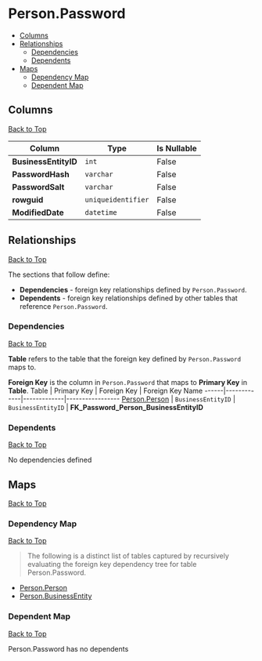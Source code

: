 # Person.Password

* [Columns](#columns)
* [Relationships](#relationships)
    * [Dependencies](#dependencies)
    * [Dependents](#dependents)
* [Maps](#maps)
    * [Dependency Map](#dependency-map)
    * [Dependent Map](#dependent-map)

## Columns
[Back to Top](#personpassword)

Column | Type | Is Nullable
-------|------|------------
**BusinessEntityID** | `int` | False
**PasswordHash** | `varchar` | False
**PasswordSalt** | `varchar` | False
**rowguid** | `uniqueidentifier` | False
**ModifiedDate** | `datetime` | False

## Relationships
[Back to Top](#personpassword)


The sections that follow define:
* **Dependencies** - foreign key relationships defined by `Person.Password`.
* **Dependents** - foreign key relationships defined by other tables that reference `Person.Password`.

### Dependencies
[Back to Top](#personpassword)


**Table** refers to the table that the foreign key defined by `Person.Password` maps to.

**Foreign Key** is the column in `Person.Password` that maps to **Primary Key** in **Table**.
Table | Primary Key | Foreign Key | Foreign Key Name
------|-------------|-------------|-----------------
[Person.Person](./Person.md) | `BusinessEntityID` | `BusinessEntityID` | **FK_Password_Person_BusinessEntityID**

### Dependents
[Back to Top](#personpassword)

No dependencies defined

## Maps
[Back to Top](#personpassword)

### Dependency Map
[Back to Top](#personpassword)

> The following is a distinct list of tables captured by recursively evaluating the foreign key dependency tree for table Person.Password.

* [Person.Person](./Person.md)
* [Person.BusinessEntity](./BusinessEntity.md)
### Dependent Map
[Back to Top](#personpassword)

Person.Password has no dependents
